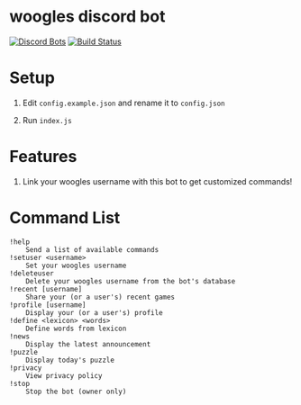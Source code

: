 # woogles discord bot
[![Discord Bots](https://discordbots.org/api/widget/status/842330057841049600.svg)](https://discordbots.org/bot/842330057841049600)
[![Build Status](https://github.com/ddugovic/lishogi-discord/workflows/Node.js%20CI/badge.svg)](https://github.com/ddugovic/lishogi-discord/actions?query=workflow%3A%22Node.js+CI%22)

# Setup

1. Edit `config.example.json` and rename it to `config.json`

2. Run `index.js`

# Features

1. Link your woogles username with this bot to get customized commands!

# Command List
```
!help
    Send a list of available commands
!setuser <username>
    Set your woogles username
!deleteuser
    Delete your woogles username from the bot's database
!recent [username]
    Share your (or a user's) recent games
!profile [username]
    Display your (or a user's) profile
!define <lexicon> <words>
    Define words from lexicon
!news
    Display the latest announcement
!puzzle
    Display today's puzzle
!privacy
    View privacy policy
!stop
    Stop the bot (owner only)
```
